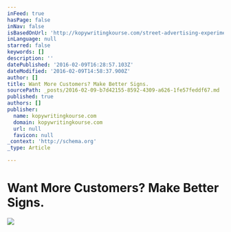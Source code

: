 ```yaml
---
inFeed: true
hasPage: false
inNav: false
isBasedOnUrl: 'http://kopywritingkourse.com/street-advertising-experiment/?inf_contact_key=d4711ea4dce33bbee4e979b23d98aba72d98ca8cb7d116812c0112d16765aa8e'
inLanguage: null
starred: false
keywords: []
description: ''
datePublished: '2016-02-09T16:28:57.103Z'
dateModified: '2016-02-09T14:58:37.900Z'
author: []
title: Want More Customers? Make Better Signs.
sourcePath: _posts/2016-02-09-b7d42155-8592-4309-a626-1fe57feddf67.md
published: true
authors: []
publisher:
  name: kopywritingkourse.com
  domain: kopywritingkourse.com
  url: null
  favicon: null
_context: 'http://schema.org'
_type: Article

---
```

# Want More Customers? Make Better Signs.
![](http://kopywritingkourse.com/wp-content/uploads/shoe15.jpg)